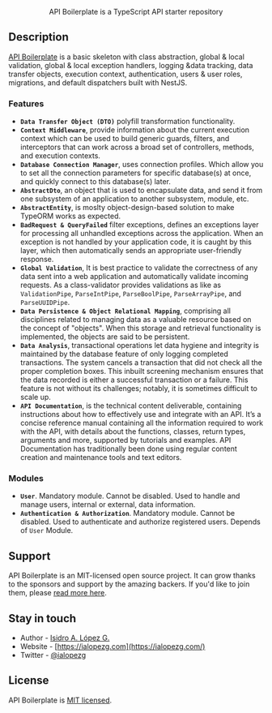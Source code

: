 <p align="center">API Boilerplate is a TypeScript API starter repository</p>

## Description

[API Boilerplate](https://github.com/ialopezg/api-boilerplate) is a basic skeleton with class abstraction, global & local validation, global & local exception handlers, logging &data tracking, data transfer objects, execution context, authentication, users & user roles, migrations, and default dispatchers built with NestJS.
### Features

- **`Data Transfer Object (DTO)`** polyfill transformation functionality.
- **`Context Middleware`**, provide information about the current execution context which can be used to build generic guards, filters, and interceptors that can work across a broad set of controllers, methods, and execution contexts.
- **`Database Connection Manager`**, uses connection profiles. Which allow you to set all the connection parameters for specific database(s) at once, and quickly connect to this database(s) later.
- **`AbstractDto`**,  an object that is used to encapsulate data, and send it from one subsystem of an application to another subsystem, module, etc.
- **`AbstractEntity`**, is moslty object-design-based solution to make TypeORM works as expected.
- **`BadRequest & QueryFailed`** filter exceptions, defines an exceptions layer for processing all unhandled exceptions across the application. When an exception is not handled by your application code, it is caught by this layer, which then automatically sends an appropriate user-friendly response.
- **`Global Validation`**, It is best practice to validate the correctness of any data sent into a web application and automatically validate incoming requests. As a class-validator provides validations as like as `ValidationPipe`, `ParseIntPipe`, `ParseBoolPipe`, `ParseArrayPipe`, and `ParseUUIDPipe`.
- **`Data Persistence & Object Relational Mapping`**, comprising all disciplines related to managing data as a valuable resource based on the concept of "objects". When this storage and retrieval functionality is implemented, the objects are said to be persistent.
- **`Data Analysis`**, transactional operations let data hygiene and integrity is maintained by the database feature of only logging completed transactions. The system cancels a transaction that did not check all the proper completion boxes. This inbuilt screening mechanism ensures that the data recorded is either a successful transaction or a failure. This feature is not without its challenges; notably, it is sometimes difficult to scale up.
- **`API Documentation`**, is the technical content deliverable, containing instructions about how to effectively use and integrate with an API. It’s a concise reference manual containing all the information required to work with the API, with details about the functions, classes, return types, arguments and more, supported by tutorials and examples. API Documentation has traditionally been done using regular content creation and maintenance tools and text editors.

### Modules

- **`User`**. Mandatory module. Cannot be disabled. Used to handle and manage users, internal or external, data information.
- **`Authentication & Authorization`**. Mandatory module. Cannot be disabled. Used to authenticate and authorize registered users. Depends of `User` Module.

## Support

API Boilerplate is an MIT-licensed open source project. It can grow thanks to the sponsors and support by the amazing backers. If you'd like to join them, please [read more here](https://ialopezg.com/api-boilerplate).

## Stay in touch

- Author - [Isidro A. López G.](https://ialopezg.com)
- Website - [https://ialopezg.com](https://ialopezg.com/)
- Twitter - [@ialopezg](https://twitter.com/isidro.lopezg)

## License

API Boilerplate is [MIT licensed](LICENSE).
